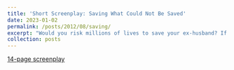 ```yaml
---
title: 'Short Screenplay: Saving What Could Not Be Saved'
date: 2023-01-02
permalink: /posts/2012/08/saving/
excerpt: "Would you risk millions of lives to save your ex-husband? If not, read the story of someone who's a bit less rational than you are. I wrote this screenplay in Summer 2022 with the help of Alex Dong."
collection: posts
---
```

[14-page screenplay](https://docs.google.com/document/d/1rLHWkGFygzJeSCWqjF1mpUmu-Q0zsn9j2-9uuAh4WWw/edit?usp=sharing)
